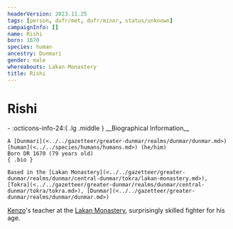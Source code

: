 ```yaml
---
headerVersion: 2023.11.25
tags: [person, dufr/met, dufr/minor, status/unknown]
campaignInfo: []
name: Rishi
born: 1670
species: human
ancestry: Dunmari
gender: male
whereabouts: Lakan Monastery
title: Rishi
---
```

# Rishi
<div class="grid cards ext-narrow-margin ext-one-column" markdown>
- :octicons-info-24:{ .lg .middle } __Biographical Information__

    A [Dunmari](<../../gazetteer/greater-dunmar/realms/dunmar/dunmar.md>) [human](<../../species/humans/humans.md>) (he/him)  
    Born DR 1670 (79 years old)  
    { .bio }

    Based in the [Lakan Monastery](<../../gazetteer/greater-dunmar/realms/dunmar/central-dunmar/tokra/lakan-monastery.md>), [Tokra](<../../gazetteer/greater-dunmar/realms/dunmar/central-dunmar/tokra/tokra.md>), [Dunmar](<../../gazetteer/greater-dunmar/realms/dunmar/dunmar.md>)
</div>


[Kenzo](<../pcs/dunmar-fellowship/kenzo.md>)'s teacher at the [Lakan Monastery](<../../gazetteer/greater-dunmar/realms/dunmar/central-dunmar/tokra/lakan-monastery.md>), surprisingly skilled fighter for his age. 
